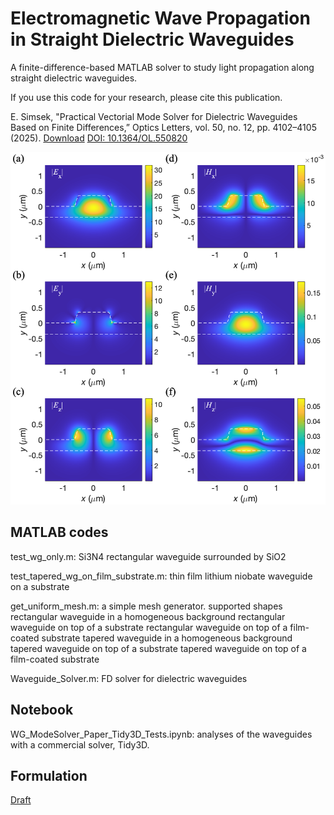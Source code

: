 # Electromagnetic Wave Propagation in Straight Dielectric Waveguides
A finite-difference-based MATLAB solver to study light propagation along straight dielectric waveguides.

If you use this code for your research, please cite this publication.

E. Simsek, "Practical Vectorial Mode Solver for Dielectric Waveguides Based on Finite Differences,” Optics Letters, vol. 50, no. 12, pp. 4102–4105 (2025). [Download](https://userpages.cs.umbc.edu/simsek/journal_papers/j43_Die_WG_solver.pdf) [DOI: 10.1364/OL.550820](https://doi.org/10.1364/OL.550820)


![Modes in an LN waveguide](https://github.com/simsekergun/Dielectric_Waveguides/blob/main/png_files/test_tapered_wg_on_film_and_substrateEH23_modes1.png)



## MATLAB codes
test_wg_only.m: Si3N4 rectangular waveguide surrounded by SiO2

test_tapered_wg_on_film_substrate.m: thin film lithium niobate waveguide on a substrate

get_uniform_mesh.m: a simple mesh generator. supported shapes
rectangular waveguide in a homogeneous background
rectangular waveguide on top of a substrate
rectangular waveguide on top of a film-coated substrate
tapered waveguide in a homogeneous background
tapered waveguide on top of a substrate
tapered waveguide on top of a film-coated substrate

Waveguide_Solver.m: FD solver for dielectric waveguides

## Notebook
WG_ModeSolver_Paper_Tidy3D_Tests.ipynb: analyses of the waveguides with a commercial solver, Tidy3D.

## Formulation
[Draft](https://arxiv.org/abs/2503.17746)
